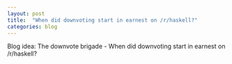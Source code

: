 ```yaml
---
layout: post
title:  "When did downvoting start in earnest on /r/haskell?"
categories: blog
---
```


Blog idea: The downvote brigade - When did downvoting start in earnest on /r/haskell?

<!--more-->
